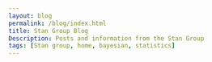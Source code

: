 ```yaml
---
layout: blog
permalink: /blog/index.html
title: Stan Group Blog
Description: Posts and information from the Stan Group
tags: [Stan group, home, bayesian, statistics]
---
```



